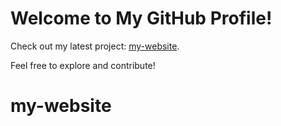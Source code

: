 # Welcome to My GitHub Profile!

Check out my latest project: [my-website](https://github.com/nazrieva60/my-website).

Feel free to explore and contribute!
# my-website
